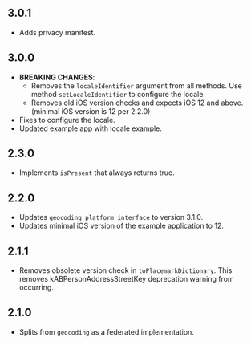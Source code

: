 ## 3.0.1

* Adds privacy manifest.

## 3.0.0

* **BREAKING CHANGES**:
  * Removes the `localeIdentifier` argument from all methods. Use method `setLocaleIdentifier` to configure the locale.
  * Removes old iOS version checks and expects iOS 12 and above. (minimal iOS version is 12 per 2.2.0)
* Fixes to configure the locale.
* Updated example app with locale example.

## 2.3.0

* Implements `isPresent` that always returns true.

## 2.2.0

* Updates `geocoding_platform_interface` to version 3.1.0.
* Updates minimal iOS version of the example application to 12.

## 2.1.1

* Removes obsolete version check in `toPlacemarkDictionary`. This removes kABPersonAddressStreetKey deprecation warning from occurring.

## 2.1.0

* Splits from `geocoding` as a federated implementation.
